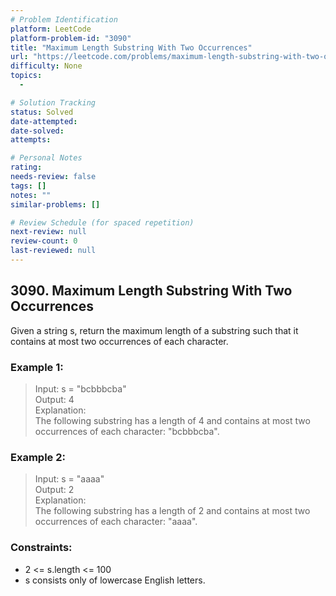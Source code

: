 ```yaml
---
# Problem Identification
platform: LeetCode
platform-problem-id: "3090"
title: "Maximum Length Substring With Two Occurrences"
url: "https://leetcode.com/problems/maximum-length-substring-with-two-occurrences/"
difficulty: None
topics:
  -

# Solution Tracking
status: Solved
date-attempted:
date-solved:
attempts:

# Personal Notes
rating:
needs-review: false
tags: []
notes: ""
similar-problems: []

# Review Schedule (for spaced repetition)
next-review: null
review-count: 0
last-reviewed: null
---
```


## 3090. Maximum Length Substring With Two Occurrences

Given a string s, return the maximum length of a substring such that it contains at most two occurrences of each character.

### Example 1:

> Input: s = "bcbbbcba"<br/>
> Output: 4<br/>
> Explanation:<br/>
> The following substring has a length of 4 and contains at most two occurrences of each character: "bcbbbcba".

### Example 2:

> Input: s = "aaaa"<br/>
> Output: 2<br/>
> Explanation:<br/>
> The following substring has a length of 2 and contains at most two occurrences of each character: "aaaa".

### Constraints:

- 2 <= s.length <= 100
- s consists only of lowercase English letters.
